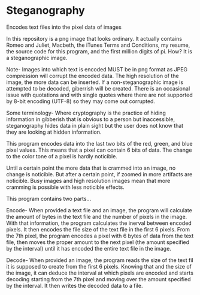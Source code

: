 # Steganography
Encodes text files into the pixel data of images

In this repository is a png image that looks ordinary. It actually contains Romeo and Juliet, Macbeth, the iTunes Terms and Conditions, my resume, the source code for this program, and the first million digits of pi.
How? It is a steganographic image.

Note-
Images into which text is encoded MUST be in png format as JPEG compression will corrupt the encoded data.
The high resolution of the image, the more data can be inserted.
If a non-steganographic image is attempted to be decoded, giberrish will be created.
There is an occasional issue with quotations and with single quotes where there are not supported by 8-bit encoding (UTF-8) so they may come out corrupted.

Some terminology-
Where cryptography is the practice of hiding information in gibberish that is obvious to a person but inaccessible, steganography hides data in plain sight but the user does not know that they are looking at hidden information. 

This program encodes data into the last two bits of the red, green, and blue pixel values. This means that a pixel can contain 6 bits of data. The change to the color tone of a pixel is hardly noticible. 

Until a certain point the more data that is crammed into an image, no change is noticible. But after a certain point, if zoomed in more artifacts are noticible. Busy images and high resolution images mean that more cramming is possible with less noticible effects.


This program contains two parts...

Encode-
When provided a text file and an image, the program will calculate the amount of bytes in the text file and the number of pixels in the image. With that information, the program calculates the inerval between encoded pixels. It then encodes the file size of the text file in the first 6 pixels. From the 7th pixel, the program encodes a pixel with 6 bytes of data from the text file, then moves the proper amount to the next pixel (the amount specified by the interval) until it has encoded the entire text file in the image.

Decode-
When provided an image, the program reads the size of the text fil it is supposed to create from the first 6 pixels. Knowing that and the size of the image, it can deduce the interval at which pixels are encoded and starts decoding starting from the 7th pixel and moving over the amount specified by the interval. It then writes the decoded data to a file.

